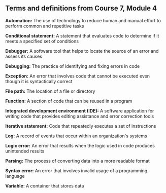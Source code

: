 ## **Terms and definitions from Course 7, Module 4**

**Automation:** The use of technology to reduce human and manual effort to perform common and repetitive tasks

**Conditional statement:** A statement that evaluates code to determine if it meets a specified set of conditions

**Debugger:** A software tool that helps to locate the source of an error and assess its causes

**Debugging:** The practice of identifying and fixing errors in code

**Exception:** An error that involves code that cannot be executed even though it is syntactically correct

**File path:** The location of a file or directory 

**Function:** A section of code that can be reused in a program

**Integrated development environment (IDE):** A software application for writing code that provides editing assistance and error correction tools

**Iterative statement:** Code that repeatedly executes a set of instructions

**Log:** A record of events that occur within an organization's systems 

**Logic error:** An error that results when the logic used in code produces unintended results

**Parsing:** The process of converting data into a more readable format

**Syntax error:** An error that involves invalid usage of a programming language

**Variable:** A container that stores data
